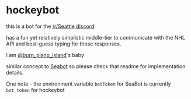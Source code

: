 # hockeybot

this is a bot for the [/r/Seattle discord](https://discord.gg/reddit-seattle).

has a fun yet relatively simplistic middle-tier to communicate with the NHL API and best-guess typing for those responses.

I am [@burn_piano_island](https://github.com/burn-piano-island)'s baby

similar concept to [Seabot](https://github.com/reddit-seattle/seabot) so please check that readme for implementation details.

One note - the environment variable `botToken` for SeaBot is currently `bot_token` for hockeybot
